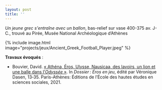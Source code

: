 ```yaml
---
layout: post
title: ''
---
```


*Un jeune grec s'entraîne avec un ballon*, bas-relief sur vase 400-375 av. J-C., trouvé au Pirée, Musée National Archéologique d’Athènes​

{% include image.html image="projects/jeux/Ancient_Greek_Football_Player.jpeg" %}

**Travaux évoqués** : 
- Bouvier, David. [«&nbsp;Athéna, Éros, Ulysse, Nausicaa, des lavoirs, un lion et une balle dans l’<i>Odyssée</i>&nbsp;»](http://books.openedition.org/editionsehess/31745). In <i>Dossier : Éros en jeu</i>, édité par Véronique Dasen, 13‑35. Paris-Athènes: Éditions de l’École des hautes études en sciences sociales, 2021.